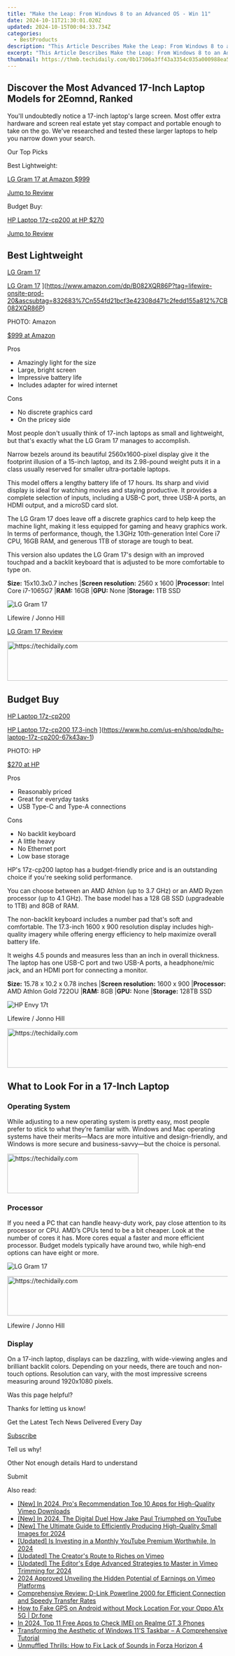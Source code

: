 ```yaml
---
title: "Make the Leap: From Windows 8 to an Advanced OS - Win 11"
date: 2024-10-11T21:30:01.020Z
updated: 2024-10-15T00:04:33.734Z
categories:
  - BestProducts
description: "This Article Describes Make the Leap: From Windows 8 to an Advanced OS - Win 11"
excerpt: "This Article Describes Make the Leap: From Windows 8 to an Advanced OS - Win 11"
thumbnail: https://thmb.techidaily.com/0b17306a3ff43a3354c035a000988ea5867c75fb650ef14b9ada7d7d6b9ca442.jpg
---
```


## Discover the Most Advanced 17-Inch Laptop Models for 2Eomnd, Ranked

 You'll undoubtedly notice a 17-inch laptop's large screen. Most offer extra hardware and screen real estate yet stay compact and portable enough to take on the go. We've researched and tested these larger laptops to help you narrow down your search.

 Our Top Picks

 Best Lightweight:

[LG Gram 17 at Amazon  $999](https://www.amazon.com/dp/B082XQR86P?tag=lifewire-onsite-prod-20&ascsubtag=832683%7Cn554fd21bcf3e42308d471c2fedd155a812%7CB082XQR86P)

[Jump to Review](https://www.lifewire.com/#toc-best-lightweight-lg-gram-17)

 Budget Buy:

[HP Laptop 17z-cp200 at HP  $270](https://www.hp.com/us-en/shop/pdp/hp-laptop-17z-cp200-67k43av-1)

[Jump to Review](https://www.lifewire.com/#toc-budget-buy-hp-laptop-17z-cp200)

## Best Lightweight

[LG Gram 17](https://www.amazon.com/dp/B082XQR86P?tag=lifewire-onsite-prod-20&ascsubtag=832683%7Cn554fd21bcf3e42308d471c2fedd155a812%7CB082XQR86P)

[LG Gram 17](https://www.lifewire.com/thmb/g1xMy67HviHm7QV8M_3qr1fwHos=/fit-in/1500x1000/filters:no_upscale():max_bytes(150000):strip_icc():format(webp)/lg-gram-17-52d208c03ec443f19ab11ea874047488.jpg) ](https://www.amazon.com/dp/B082XQR86P?tag=lifewire-onsite-prod-20&ascsubtag=832683%7Cn554fd21bcf3e42308d471c2fedd155a812%7CB082XQR86P)

PHOTO: Amazon

[$999 at Amazon](https://www.amazon.com/dp/B082XQR86P?tag=lifewire-onsite-prod-20&ascsubtag=832683%7Cn554fd21bcf3e42308d471c2fedd155a812%7CB082XQR86P)

 Pros

* Amazingly light for the size
* Large, bright screen
* Impressive battery life
* Includes adapter for wired internet

 Cons

* No discrete graphics card
* On the pricey side

 Most people don't usually think of 17-inch laptops as small and lightweight, but that's exactly what the LG Gram 17 manages to accomplish.

 Narrow bezels around its beautiful 2560x1600-pixel display give it the footprint illusion of a 15-inch laptop, and its 2.98-pound weight puts it in a class usually reserved for smaller ultra-portable laptops.

 This model offers a lengthy battery life of 17 hours. Its sharp and vivid display is ideal for watching movies and staying productive. It provides a complete selection of inputs, including a USB-C port, three USB-A ports, an HDMI output, and a microSD card slot.

 The LG Gram 17 does leave off a discrete graphics card to help keep the machine light, making it less equipped for gaming and heavy graphics work. In terms of performance, though, the 1.3GHz 10th-generation Intel Core i7 CPU, 16GB RAM, and generous 1TB of storage are tough to beat.

 This version also updates the LG Gram 17's design with an improved touchpad and a backlit keyboard that is adjusted to be more comfortable to type on.

**Size:** 15x10.3x0.7 inches |**Screen resolution:** 2560 x 1600 |**Processor:** Intel Core i7-1065G7 |**RAM:** 16GB |**GPU:** None |**Storage:** 1TB SSD

![LG Gram 17](https://www.lifewire.com/thmb/Q5UD3HDcQsoXbP-_uvKqYsR9J6w=/1500x0/filters:no_upscale():max_bytes(150000):strip_icc():format(webp)/LG-Gram-17-Inch-Thin-Laptop-3-de338d995c0544ee8052e30def24ad5f.jpg)

Lifewire / Jonno Hill

[LG Gram 17 Review](https://www.lifewire.com/lg-gram-17-review-4775917)

<!-- affiliate ads begin -->
<a href="https://aligracehair.sjv.io/c/5597632/2027195/19272" target="_top" id="2027195">
  <img src="//a.impactradius-go.com/display-ad/19272-2027195" border="0" alt="https://techidaily.com" width="728" height="90"/>
</a>
<img height="0" width="0" src="https://aligracehair.sjv.io/i/5597632/2027195/19272" style="position:absolute;visibility:hidden;" border="0" />
<!-- affiliate ads end -->

## Budget Buy

[HP Laptop 17z-cp200](https://www.hp.com/us-en/shop/pdp/hp-laptop-17z-cp200-67k43av-1)

[HP Laptop 17z-cp200 17.3-inch](https://www.lifewire.com/thmb/ydZWOkM5VRET-28PcpYmPmo9vGc=/fit-in/1500x1246/filters:no_upscale():max_bytes(150000):strip_icc():format(webp)/HPLaptop17z-cp200-1de0ecc0c0b7482e92f8dad566e3d1f3.jpg) ](https://www.hp.com/us-en/shop/pdp/hp-laptop-17z-cp200-67k43av-1)

PHOTO: HP

[$270 at HP](https://www.hp.com/us-en/shop/pdp/hp-laptop-17z-cp200-67k43av-1)

 Pros

* Reasonably priced
* Great for everyday tasks
* USB Type-C and Type-A connections

 Cons

* No backlit keyboard
* A little heavy
* No Ethernet port
* Low base storage

 HP's 17z-cp200 laptop has a budget-friendly price and is an outstanding choice if you're seeking solid performance.

 You can choose between an AMD Athlon (up to 3.7 GHz) or an AMD Ryzen processor (up to 4.1 GHz). The base model has a 128 GB SSD (upgradeable to 1TB) and 8GB of RAM.

 The non-backlit keyboard includes a number pad that's soft and comfortable. The 17.3-inch 1600 x 900 resolution display includes high-quality imagery while offering energy efficiency to help maximize overall battery life.

 It weighs 4.5 pounds and measures less than an inch in overall thickness. The laptop has one USB-C port and two USB-A ports, a headphone/mic jack, and an HDMI port for connecting a monitor.

**Size:** 15.78 x 10.2 x 0.78 inches |**Screen resolution:** 1600 x 900 |**Processor:** AMD Athlon Gold 722OU |**RAM:** 8GB |**GPU:** None |**Storage:** 128TB SSD

![HP Envy 17t](https://www.lifewire.com/thmb/byliBcwjAkWJKa6Y42YTXEufzu4=/1500x0/filters:no_upscale():max_bytes(150000):strip_icc():format(webp)/HP-Envy-17-Inch-2-f19f098335db41c09a643860d78fb752.jpg)

Lifewire / Jonno Hill

<!-- affiliate ads begin -->
<a href="https://aligracehair.sjv.io/c/5597632/1938682/19272" target="_top" id="1938682">
  <img src="//a.impactradius-go.com/display-ad/19272-1938682" border="0" alt="https://techidaily.com" width="728" height="90"/>
</a>
<img height="0" width="0" src="https://aligracehair.sjv.io/i/5597632/1938682/19272" style="position:absolute;visibility:hidden;" border="0" />
<!-- affiliate ads end -->

## What to Look For in a 17-Inch Laptop

### Operating System

 While adjusting to a new operating system is pretty easy, most people prefer to stick to what they’re familiar with. Windows and Mac operating systems have their merits—Macs are more intuitive and design-friendly, and Windows is more secure and business-savvy—but the choice is personal.

<!-- affiliate ads begin -->
<a href="https://aligracehair.sjv.io/c/5597632/2115946/19272" target="_top" id="2115946">
  <img src="//a.impactradius-go.com/display-ad/19272-2115946" border="0" alt="https://techidaily.com" width="300" height="90"/>
</a>
<img height="0" width="0" src="https://aligracehair.sjv.io/i/5597632/2115946/19272" style="position:absolute;visibility:hidden;" border="0" />
<!-- affiliate ads end -->

### Processor

 If you need a PC that can handle heavy-duty work, pay close attention to its processor or CPU. AMD’s CPUs tend to be a bit cheaper. Look at the number of cores it has. More cores equal a faster and more efficient processor. Budget models typically have around two, while high-end options can have eight or more.  

![LG Gram 17](https://www.lifewire.com/thmb/4DSmBdI2ZVvCXO9PXT1iEnSCRxM=/1500x0/filters:no_upscale():max_bytes(150000):strip_icc():format(webp)/LG-Gram-17-Inch-Thin-Laptop-6-5381cd4656aa4307ba017acf8ce77c4b.jpg)

<!-- affiliate ads begin -->
<a href="https://appsumo.8odi.net/c/5597632/2049379/7443" target="_top" id="2049379">
  <img src="//a.impactradius-go.com/display-ad/7443-2049379" border="0" alt="https://techidaily.com" width="728" height="90"/>
</a>
<img height="0" width="0" src="https://appsumo.8odi.net/i/5597632/2049379/7443" style="position:absolute;visibility:hidden;" border="0" />
<!-- affiliate ads end -->

Lifewire / Jonno Hill

### Display

 On a 17-inch laptop, displays can be dazzling, with wide-viewing angles and brilliant backlit colors. Depending on your needs, there are touch and non-touch options. Resolution can vary, with the most impressive screens measuring around 1920x1080 pixels.  

Was this page helpful?

Thanks for letting us know!

 Get the Latest Tech News Delivered Every Day

[Subscribe](https://www.lifewire.com/#)

Tell us why!

 Other  Not enough details  Hard to understand

 Submit

<ins class="adsbygoogle"
     style="display:block"
     data-ad-format="autorelaxed"
     data-ad-client="ca-pub-7571918770474297"
     data-ad-slot="1223367746"></ins>

<ins class="adsbygoogle"
     style="display:block"
     data-ad-client="ca-pub-7571918770474297"
     data-ad-slot="8358498916"
     data-ad-format="auto"
     data-full-width-responsive="true"></ins>

<span class="atpl-alsoreadstyle">Also read:</span>
<div><ul>
<li><a href="https://vimeo-videos.techidaily.com/new-in-2024-pros-recommendation-top-10-apps-for-high-quality-vimeo-downloads/"><u>[New] In 2024, Pro's Recommendation Top 10 Apps for High-Quality Vimeo Downloads</u></a></li>
<li><a href="https://youtube-docs.techidaily.com/n-2024-the-digital-duel-how-jake-paul-triumphed-on-youtube/"><u>[New] In 2024, The Digital Duel How Jake Paul Triumphed on YouTube</u></a></li>
<li><a href="https://vimeo-videos.techidaily.com/new-the-ultimate-guide-to-efficiently-producing-high-quality-small-images-for-2024/"><u>[New] The Ultimate Guide to Efficiently Producing High-Quality Small Images for 2024</u></a></li>
<li><a href="https://youtube-blog.techidaily.com/ed-is-investing-in-a-monthly-youtube-premium-worthwhile-in-2024/"><u>[Updated] Is Investing in a Monthly YouTube Premium Worthwhile, In 2024</u></a></li>
<li><a href="https://vimeo-videos.techidaily.com/updated-the-creators-route-to-riches-on-vimeo/"><u>[Updated] The Creator's Route to Riches on Vimeo</u></a></li>
<li><a href="https://vimeo-videos.techidaily.com/updated-the-editors-edge-advanced-strategies-to-master-in-vimeo-trimming-for-2024/"><u>[Updated] The Editor's Edge Advanced Strategies to Master in Vimeo Trimming for 2024</u></a></li>
<li><a href="https://vimeo-videos.techidaily.com/2024-approved-unveiling-the-hidden-potential-of-earnings-on-vimeo-platforms/"><u>2024 Approved Unveiling the Hidden Potential of Earnings on Vimeo Platforms</u></a></li>
<li><a href="https://buynow-reviews.techidaily.com/comprehensive-review-d-link-powerline-2000-for-efficient-connection-and-speedy-transfer-rates/"><u>Comprehensive Review: D-Link Powerline 2000 for Efficient Connection and Speedy Transfer Rates</u></a></li>
<li><a href="https://android-location.techidaily.com/how-to-fake-gps-on-android-without-mock-location-for-your-oppo-a1x-5g-drfone-by-drfone-virtual/"><u>How to Fake GPS on Android without Mock Location For your Oppo A1x 5G | Dr.fone</u></a></li>
<li><a href="https://sim-unlock.techidaily.com/in-2024-top-11-free-apps-to-check-imei-on-realme-gt-3-phones-by-drfone-android/"><u>In 2024, Top 11 Free Apps to Check IMEI on Realme GT 3 Phones</u></a></li>
<li><a href="https://techtrends.techidaily.com/transforming-the-aesthetic-of-windows-11s-taskbar-a-comprehensive-tutorial/"><u>Transforming the Aesthetic of Windows 11'S Taskbar – A Comprehensive Tutorial</u></a></li>
<li><a href="https://common-error.techidaily.com/unmuffled-thrills-how-to-fix-lack-of-sounds-in-forza-horizon-4/"><u>Unmuffled Thrills: How to Fix Lack of Sounds in Forza Horizon 4</u></a></li>
</ul></div>

